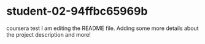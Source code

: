 # student-02-94ffbc65969b
coursera test
I am editing the README file.  Adding some more details about the project description and more!
